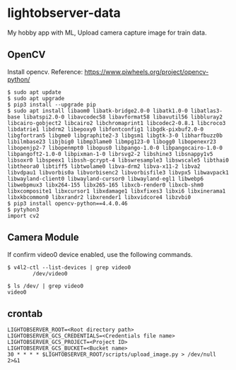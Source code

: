 # lightobserver-data
My hobby app with ML, Upload camera capture image for train data.


## OpenCV
Install opencv.
Reference: https://www.piwheels.org/project/opencv-python/
```
$ sudo apt update
$ sudo apt upgrade
$ pip3 install --upgrade pip
$ sudo apt install libaom0 libatk-bridge2.0-0 libatk1.0-0 libatlas3-base libatspi2.0-0 libavcodec58 libavformat58 libavutil56 libbluray2 libcairo-gobject2 libcairo2 libchromaprint1 libcodec2-0.8.1 libcroco3 libdatrie1 libdrm2 libepoxy0 libfontconfig1 libgdk-pixbuf2.0-0 libgfortran5 libgme0 libgraphite2-3 libgsm1 libgtk-3-0 libharfbuzz0b libilmbase23 libjbig0 libmp3lame0 libmpg123-0 libogg0 libopenexr23 libopenjp2-7 libopenmpt0 libopus0 libpango-1.0-0 libpangocairo-1.0-0 libpangoft2-1.0-0 libpixman-1-0 librsvg2-2 libshine3 libsnappy1v5 libsoxr0 libspeex1 libssh-gcrypt-4 libswresample3 libswscale5 libthai0 libtheora0 libtiff5 libtwolame0 libva-drm2 libva-x11-2 libva2 libvdpau1 libvorbis0a libvorbisenc2 libvorbisfile3 libvpx5 libwavpack1 libwayland-client0 libwayland-cursor0 libwayland-egl1 libwebp6 libwebpmux3 libx264-155 libx265-165 libxcb-render0 libxcb-shm0 libxcomposite1 libxcursor1 libxdamage1 libxfixes3 libxi6 libxinerama1 libxkbcommon0 libxrandr2 libxrender1 libxvidcore4 libzvbi0
$ pip3 install opencv-python==4.4.0.46
$ pytyhon3
import cv2
```


## Camera Module
If confirm video0 device enabled, use the following commands.
```
$ v4l2-ctl --list-devices | grep video0
        /dev/video0

$ ls /dev/ | grep video0
video0
```


## crontab
```
LIGHTOBSERVER_ROOT=<Root directory path>
LIGHTOBSERVER_GCS_CREDENTIALS=<Credentials file name>
LIGHTOBSERVER_GCS_PROJECT=<Project ID>
LIGHTOBSERVER_GCS_BUCKET=<Bucket name>
30 * * * * $LIGHTOBSERVER_ROOT/scripts/upload_image.py > /dev/null 2>&1
```


